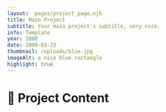 ```yaml
---
layout: _pages/project_page.njk
title: Main Project
subtitle: Your main project's subtitle, very nice.
info: Template
year: 2000
date: 2000-03-23
thumbnail: /uploads/blue.jpg
imageAlt: a nice blue rectangle
highlight: true
---
```


# 👋 Project Content
